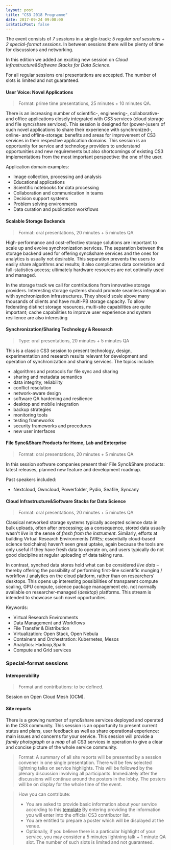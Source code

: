 ```yaml
---
layout: post
title: "CS3 2018 Programme"
date: 2017-09-24 09:00:00
isStaticPost: false
---
```


The event consists of *7 sessions* in a single-track: *5 regular oral sessions* + *2 special-format sessions*. In between sessions there will be plenty of time for discussions and networking.

In this edition we added an exciting new session on *Cloud Infrastructure&Software Stacks for Data Science*.

For all regular sessions oral presentations are accepted. The number of slots is limited and not guaranteed.

#### User Voice: Novel Applications

> Format: prime time presentations, 25 minutes + 10 minutes QA.

There is an increasing number of scientific-, engineering-, collaborative- and office applications closely integrated with CS3 services (cloud storage and file sync/share services). This session is designed for (power-)users of such novel applications to share their experience with synchronized-, online- and offline-storage: benefits and areas for improvement of CS3 services in their respective application domains. This session is an opportunity for service and technology providers to understand opportunities and new requirements but also shortcomings of existing CS3 implementations from the most important perspective: the one of the user.

Application domain examples:

* Image collection, processing and analysis
* Educational applications
* Scientific notebooks for data processing
* Collaboration and communication in teams
* Decision support systems
* Problem solving environments
* Data curation and publication workflows

#### Scalable Storage Backends

> Format: oral presentations, 20 minutes + 5 minutes QA

High-performance and cost-effective storage solutions are important to scale up and evolve synchronization services. The separation between the storage backend used for offering sync&share services and the ones for analytics is usually not desirable. This separation prevents the users to easily share algorithms and results; it also complicates data correlation and full-statistics access; ultimately hardware resources are not optimally used and managed.

In the storage track we call for contributions from innovative storage providers. Interesting storage systems should promote seamless integration with synchronization infrastructures. They should scale above many thousands of clients and have multi-PB storage capacity. To allow federating distinct storage resources, multi-site capabilities are quite important; cache capabilities to improve user experience and system resilience are also interesting

#### Synchronization/Sharing Technology & Research

> Type: oral presentations, 20 minutes + 5 minutes QA

This is a classic CS3 session to present technology, design, experimentation and research results relevant for development and operation of synchronization and sharing services. The topics include:

* algorithms and protocols for file sync and sharing
* sharing and metadata semantics
* data integrity, reliability
* conflict resolution
* network-aware design
* software QA hardening and resilience
* desktop and mobile integration
* backup strategies
* monitoring tools
* testing frameworks
* security frameworks and procedures
* new user interfaces

#### File Sync&Share Products for Home, Lab and Enterprise

> Format: oral presentations, 20 minutes + 5 minutes QA

In this session software companies present their File Sync&Share products: latest releases, planned new feature and development roadmap.

Past speakers included:

* Nextcloud, Owncloud, Powerfolder, Pydio, Seafile, Syncany

#### Cloud Infrastructure&Software Stacks for Data Science

> Format: oral presentations, 20 minutes + 5 minutes QA

Classical networked storage systems typically accepted science data in bulk uploads, often after processing; as a consequence, stored data usually wasn't *live* in the sense of *fresh from the instrument*. Similarly, efforts at building Virtual Research Environments (VREs; essentially cloud-based science toolchains) haven't seen great uptake, again because the tools are only useful if they have fresh data to operate on, and users typically do not good discipline at regular uploading of data taking runs.

In contrast, synched data stores hold what can be considered *live data* – thereby offering the possibility of performing first-line scientific munging / workflow / analytics on the cloud platform, rather than on researchers' desktops. This opens up interesting possibilities of transparent compute scaling, GPU compute, science package management etc. not normally available on researcher-managed (*desktop*) platforms. This stream is intended to showcase such novel opportunities.

Keywords:

* Virtual Research Environments
* Data Management and Workflows
* File Transfer & Distribution
* Virtualization: Open Stack, Open Nebula
* Containers and Orchestration: Kubernetes, Mesos
* Analytics: Hadoop,Spark
* Compute and Grid services

### Special-format sessions

#### Interoperability

> Format and contributions: to be defined.

Session on Open Cloud Mesh (OCM).

#### Site reports

There is a growing number of sync&share services deployed and operated in the CS3 community. This session is an opportunity to present current status and plans, user feedback as well as share operational experience: main issues and concerns for your service. This session will provide a *family photograph* or a *map* of all CS3 services in operation to give a clear and concise picture of the whole service community.

> Format:
> A summary of all site reports will be presented by a session convener in one single presentation. There will be few selected lightning talks on service highlights. This will be followed by the plenary discussion involving all participants. Immediately after the discussions will continue around the posters in the lobby. The posters will be on display for the whole time of the event.

> How you can contribute:
>
> * You are asked to provide basic information about your service according to this [template](https://cernbox.cern.ch/index.php/s/MwDjy0UEwfOjG5z) By entering providing the information you will enter into the official CS3 contributor list.
> * You are entitled to prepare a poster which will be displayed at the venue.
> * Optionally, if you believe there is a particular highlight of your service, you may consider a 5 minutes lightning talk + 1 minute QA slot. The number of such slots is limited and not guaranteed.
